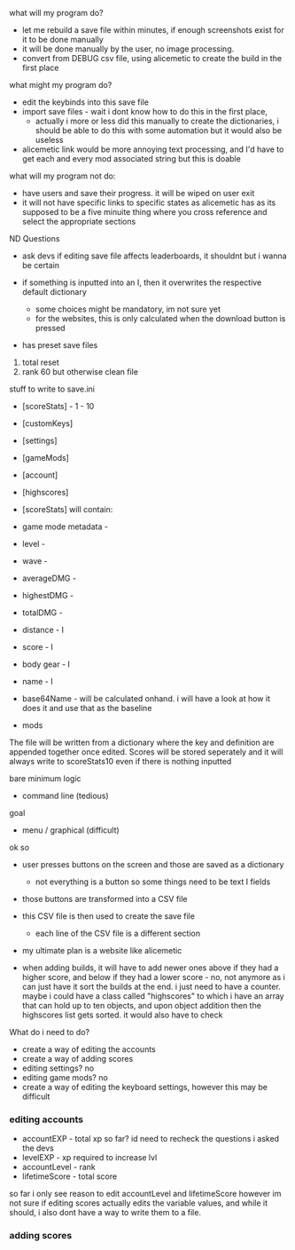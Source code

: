 


what will my program do?
  - let me rebuild a save file within minutes, if enough screenshots exist for it to be done manually
   - it will be done manually by the user, no image processing. 
  - convert from DEBUG csv file, using alicemetic to create the build in the first place


what might my program do?
  - edit the keybinds into this save file
  - import save files - wait i dont know how to do this in the first place,
    - actually i more or less did this manually to create the dictionaries, i should be able to do this with some automation but it would also be useless
  - alicemetic link would be more annoying text processing, and I'd have to get each and every mod associated string but this is doable

what will my program not do:
  - have users and save their progress. it will be wiped on user exit
  - it will not have specific links to specific states as alicemetic has as its supposed to be a five minuite thing where you cross reference and select the appropriate sections


ND Questions
- ask devs if editing save file affects leaderboards, it shouldnt but i wanna be certain


- if something is inputted into an I, then it overwrites the respective default dictionary
  - some choices might be mandatory, im not sure yet
  - for the websites, this is only calculated when the download button is pressed

- has preset save files
 1. total reset
 2. rank 60 but otherwise clean file



stuff to write to save.ini
- [scoreStats] - 1 - 10
- [customKeys]
- [settings]
- [gameMods]
- [account]
- [highscores]

- [scoreStats] will contain:
 - game mode metadata - 
 - level - 
 - wave - 
 - averageDMG - 
 - highestDMG - 
 - totalDMG - 
 - distance - I
 - score - I
 - body gear - I
 - name - I
 - base64Name - will be calculated onhand. i will have a look at how it does it and use that as the baseline
 - mods


The file will be written from a dictionary where the key and definition are appended together once edited. 
Scores will be stored seperately and it will always write to scoreStats10 even if there is nothing inputted


bare minimum logic
- command line (tedious)

goal
- menu / graphical (difficult)

ok so
- user presses buttons on the screen and those are saved as a dictionary
  - not everything is a button so some things need to be text I fields
- those buttons are transformed into a CSV file
- this CSV file is then used to create the save file
  - each line of the CSV file is a different section


- my ultimate plan is a website like alicemetic

- when adding builds, it will have to add newer ones above if they had a higher score, and below if they had a lower score - no, not anymore as i can just have it sort the builds at the end. i just need to have a counter. maybe i could have a class called "highscores" to which i have an array that can hold up to ten objects, and upon object addition then the highscores list gets sorted. it would also have to check


What do i need to do?
- create a way of editing the accounts
- create a way of adding scores
- editing settings? no
- editing game mods? no
- create a way of editing the keyboard settings, however this may be difficult


### editing accounts
- accountEXP - total xp so far? id need to recheck the questions i asked the devs
- levelEXP - xp required to increase lvl
- accountLevel - rank
- lifetimeScore - total score

so far i only see reason to edit accountLevel and lifetimeScore however im not sure if editing scores actually edits the variable values, and while it should, i also dont have a way to write them to a file. 

### adding scores